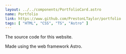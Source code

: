 ```yaml
---
layout: ../../components/PortfolioCard.astro
name: Portfolio
link: https://www.github.com/PrestonLTaylor/portfolio
tags: [ "HTML", "CSS", "TS", "Astro" ]
---
```


The source code for this website.

Made using the web framework Astro.